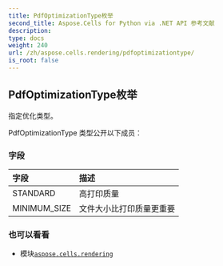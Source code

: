 ```yaml
---
title: PdfOptimizationType枚举
second_title: Aspose.Cells for Python via .NET API 参考文献
description:
type: docs
weight: 240
url: /zh/aspose.cells.rendering/pdfoptimizationtype/
is_root: false
---
```

## PdfOptimizationType枚举
指定优化类型。



PdfOptimizationType 类型公开以下成员：

### 字段
|字段|描述|
| :- | :- |
| STANDARD |高打印质量|
| MINIMUM_SIZE |文件大小比打印质量更重要|



### 也可以看看
* 模块[`aspose.cells.rendering`](..)
